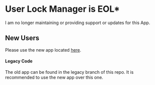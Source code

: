 # User Lock Manager is EOL*

I am no longer maintaining or providing support or updates for this App.

## New Users

Please use the new app located [here](https://github.com/ethayer/lock-manager).

#### Legacy Code
The old app can be found in the legacy branch of this repo.  It is recommended to use the new app over this one.

